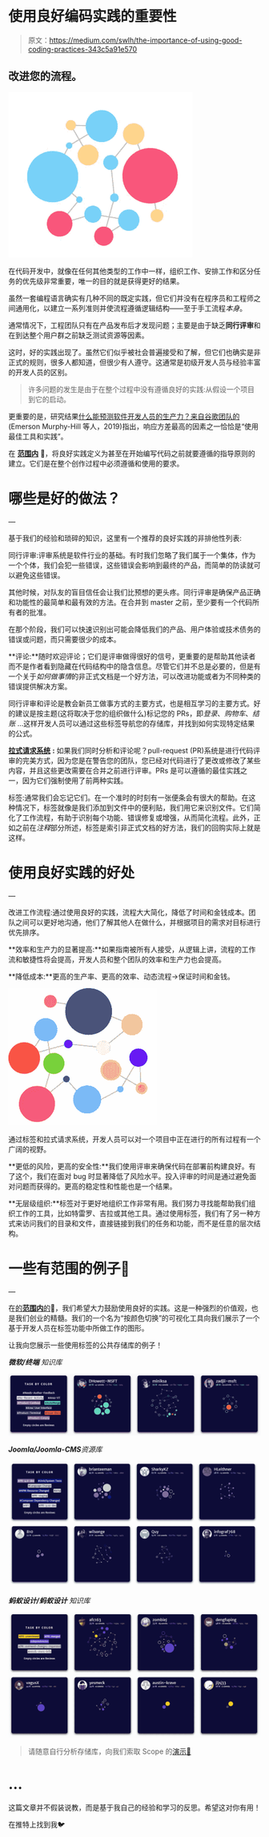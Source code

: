 # 使用良好编码实践的重要性

> 原文：<https://medium.com/swlh/the-importance-of-using-good-coding-practices-343c5a91e570>

## 改进您的流程。

![](img/872c3f69f138ae76e6b06f1236075464.png)

在代码开发中，就像在任何其他类型的工作中一样，组织工作、安排工作和区分任务的优先级非常重要，唯一的目的就是获得更好的结果。

虽然一套编程语言确实有几种不同的既定实践，但它们并没有在程序员和工程师之间通用化，以建立一系列准则并使流程遵循逻辑结构——至于手工流程*本身*。

通常情况下，工程团队只有在产品发布后才发现问题；主要是由于缺乏**同行评审**和在到达整个用户群之前缺乏测试资源等因素。

这时，好的实践出现了。虽然它们似乎被社会普遍接受和了解，但它们也确实是非正式的规则，很多人都知道，但很少有人遵守。这通常是初级开发人员与经验丰富的开发人员的区别。

> 许多问题的发生是由于在整个过程中没有遵循良好的实践:从假设一个项目到它的启动。

更重要的是，研究结果[什么能预测软件开发人员的生产力？来自谷歌团队的](https://ai.google/research/pubs/pub47853) (Emerson Murphy-Hill 等人，2019)指出，响应方差最高的因素之一恰恰是“使用最佳工具和实践”。

在 [**范围内**](https://scope.ink) 🔬，将良好实践定义为甚至在开始编写代码之前就要遵循的指导原则的建立。它们是在整个创作过程中必须遵循和使用的要求。

# 哪些是好的做法？

—

基于我们的经验和琐碎的知识，这里有一个推荐的良好实践的非排他性列表:

同行评审:评审系统是软件行业的基础。有时我们忽略了我们属于一个集体，作为一个个体，我们会犯一些错误，这些错误会影响到最终的产品，而简单的防读就可以避免这些错误。

其他时候，对队友的盲目信任会让我们比预想的更头疼。同行评审是确保产品正确和功能性的最简单和最有效的方法。在合并到 master 之前，至少要有一个代码所有者的批准。

在那个阶段，我们可以快速识别出可能会降低我们的产品、用户体验或技术债务的错误或问题，而只需要很少的成本。

**评论:**随时欢迎评论；它们是评审做得很好的信号，更重要的是帮助其他读者而不是作者看到隐藏在代码结构中的隐含信息。尽管它们并不总是必要的，但是有一个关于*如何做事情*的非正式文档是一个好方法，可以改进功能或者为不同种类的错误提供解决方案。

同行评审和评论是教会新员工做事方式的主要方式，也是相互学习的主要方式。好的建议是按主题(这将取决于您的组织做什么)标记您的 PRs，即*登录*、*购物车*、*结账* …这样开发人员可以通过这些标签导航您的存储库，并找到如何实现特定结果的公式。

[**拉式请求系统**](https://help.github.com/en/articles/about-pull-requests) **:** 如果我们同时分析和评论呢？pull-request (PR)系统是进行代码评审的完美方式，因为您是在警告您的团队，您已经对代码进行了更改或修改了某些内容，并且这些更改需要在合并之前进行评审。PRs 是可以遵循的最佳实践之一，因为它们强制使用了前两种实践。

标签:通常我们会忘记它们。在一个准时的时刻有一张便条会有很大的帮助。在这种情况下，标签就像是我们添加到文件中的便利贴，我们用它来识别文件。它们简化了工作流程，有助于识别每个功能、错误修复或增强，从而简化流程。此外，正如之前在*注释*部分所述，标签是索引非正式文档的好方法，我们的回购实际上就是这样。

# 使用良好实践的好处

—

改进工作流程:通过使用良好的实践，流程大大简化，降低了时间和金钱成本。团队之间可以更好地沟通，他们了解其他人在做什么，并根据项目的需求对目标进行优先排序。

**效率和生产力的显著提高:**如果指南被所有人接受，从逻辑上讲，流程的工作流和敏捷性将会提高，开发人员和整个团队的效率和生产力也会提高。

**降低成本:**更高的生产率、更高的效率、动态流程→保证时间和金钱。

![](img/8e63d6d8f569224911402291efe413bb.png)

通过标签和拉式请求系统，开发人员可以对一个项目中正在进行的所有过程有一个广阔的视野。

**更低的风险，更高的安全性:**我们使用评审来确保代码在部署前构建良好。有了这个，我们在面对 bug 时显著降低了风险水平。投入评审的时间是通过避免面对问题而获得的。更高的稳定性和性能也是一个结果。

**无层级组织:**标签对于更好地组织工作非常有用。我们努力寻找能帮助我们组织工作的工具，比如特雷罗、吉拉或其他工具。通过使用标签，我们有了另一种方式来访问我们的目录和文件，直接链接到我们的任务和功能，而不是任意的层次结构。

# 一些有范围的例子🔬

—

在[的**范围内**的](https://scope.ink)🔬，我们希望大力鼓励使用良好的实践。这是一种强烈的价值观，也是我们创业的精髓。我们的一个名为“按颜色切换”的可视化工具向我们展示了一个基于开发人员在标签功能中所做工作的图形。

让我向您展示一些使用标签的公共存储库的例子！

***微软/终端*** *知识库*

![](img/f060e830e75605c24577870d0eadd6b0.png)

***Joomla/Joomla-CMS****资源库*

![](img/0b1fb92c10a2db5165299019e3f39a87.png)

***蚂蚁设计/蚂蚁设计*** *知识库*

![](img/877557ef55b3c2ffdff8e91adbe3cd4e.png)

> 请随意自行分析存储库，向我们索取 Scope 的[演示🔬](https://scope.ink/demo)

# …

这篇文章并不假装说教，而是基于我自己的经验和学习的反思。希望这对你有用！

在推特上找到我🐦
